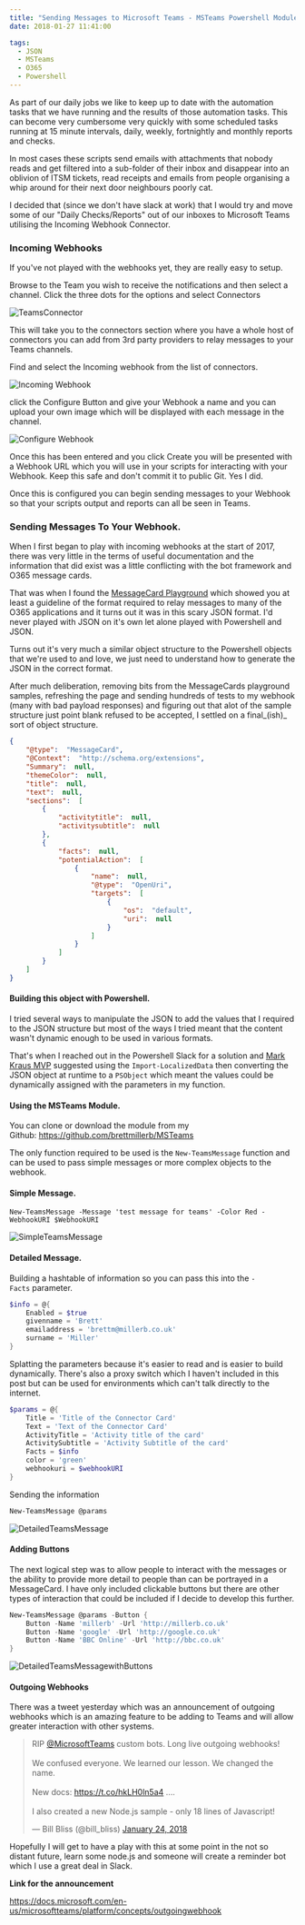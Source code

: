 ```yaml
---
title: "Sending Messages to Microsoft Teams - MSTeams Powershell Module"
date: 2018-01-27 11:41:00

tags:
  - JSON
  - MSTeams
  - O365
  - Powershell
---
```

As part of our daily jobs we like to keep up to date with the automation tasks that we have running and the results of those automation tasks. This can become very cumbersome very quickly with some scheduled tasks running at 15 minute intervals, daily, weekly, fortnightly and monthly reports and checks.

In most cases these scripts send emails with attachments that nobody reads and get filtered into a sub-folder of their inbox and disappear into an oblivion of ITSM tickets, read receipts and emails from people organising a whip around for their next door neighbours poorly cat.

I decided that (since we don't have slack at work) that I would try and move some of our "Daily Checks/Reports" out of our inboxes to Microsoft Teams utilising the Incoming Webhook Connector.

### Incoming Webhooks

If you've not played with the webhooks yet, they are really easy to setup.

Browse to the Team you wish to receive the notifications and then select a channel. Click the three dots for the options and select Connectors

![TeamsConnector](/assets/img/TeamsConnector.png)

This will take you to the connectors section where you have a whole host of connectors you can add from 3rd party providers to relay messages to your Teams channels.

Find and select the Incoming webhook from the list of connectors.

![Incoming Webhook](/assets/img/IncomingWebhook.png)

click the Configure Button and give your Webhook a name and you can upload your own image which will be displayed with each message in the channel.

![Configure Webhook](/assets/img/ConfigureWebhook.png)

Once this has been entered and you click Create you will be presented with a Webhook URL which you will use in your scripts for interacting with your Webhook. Keep this safe and don't commit it to public Git. Yes I did.

Once this is configured you can begin sending messages to your Webhook so that your scripts output and reports can all be seen in Teams.

### Sending Messages To Your Webhook.

When I first began to play with incoming webhooks at the start of 2017, there was very little in the terms of useful documentation and the information that did exist was a little conflicting with the bot framework and O365 message cards.

That was when I found the [MessageCard Playground](https://messagecardplayground.azurewebsites.net/) which showed you at least a guideline of the format required to relay messages to many of the O365 applications and it turns out it was in this scary JSON format. I'd never played with JSON on it's own let alone played with Powershell and JSON.

Turns out it's very much a similar object structure to the Powershell objects that we're used to and love, we just need to understand how to generate the JSON in the correct format.

After much deliberation, removing bits from the MessageCards playground samples, refreshing the page and sending hundreds of tests to my webhook (many with bad payload responses) and figuring out that alot of the sample structure just point blank refused to be accepted, I settled on a final_(ish)_ sort of object structure.

```json
{
    "@type":  "MessageCard",
    "@Context":  "http://schema.org/extensions",
    "Summary":  null,
    "themeColor":  null,
    "title":  null,
    "text":  null,
    "sections":  [
        {
            "activitytitle":  null,
            "activitysubtitle":  null
        },
        {
            "facts":  null,
            "potentialAction":  [
                {
                    "name":  null,
                    "@type":  "OpenUri",
                    "targets":  [
                        {
                            "os":  "default",
                            "uri":  null
                        }
                    ]
                }
            ]
        }
    ]
}
```

#### Building this object with Powershell.

I tried several ways to manipulate the JSON to add the values that I required to the JSON structure but most of the ways I tried meant that the content wasn't dynamic enough to be used in various formats.

That's when I reached out in the Powershell Slack for a solution and [Mark Kraus MVP](https://twitter.com/markekraus) suggested using the `Import-LocalizedData` then converting the JSON object at runtime to a `PSObject` which meant the values could be dynamically assigned with the parameters in my function.

#### Using the MSTeams Module.

You can clone or download the module from my Github: <https://github.com/brettmillerb/MSTeams>

The only function required to be used is the `New-TeamsMessage` function and can be used to pass simple messages or more complex objects to the webhook.

#### Simple Message.

`New-TeamsMessage -Message 'test message for teams' -Color Red -WebhookURI $WebhookURI`

![SimpleTeamsMessage](/assets/img/SimpleTeamsMessage.png)

#### Detailed Message.

Building a hashtable of information so you can pass this into the `-Facts` parameter.

```powershell
$info = @{
    Enabled = $true
    givenname = 'Brett'
    emailaddress = 'brettm@millerb.co.uk'
    surname = 'Miller'
}
```

Splatting the parameters because it's easier to read and is easier to build dynamically. There's also a proxy switch which I haven't included in this post but can be used for environments which can't talk directly to the internet.

```powershell
$params = @{
    Title = 'Title of the Connector Card'
    Text = 'Text of the Connector Card'
    ActivityTitle = 'Activity title of the card'
    ActivitySubtitle = 'Activity Subtitle of the card'
    Facts = $info
    color = 'green'
    webhookuri = $webhookURI
}
```

Sending the information

```powershell
New-TeamsMessage @params
```

![DetailedTeamsMessage](/assets/img/DetailedTeamsMessage.png)

#### Adding Buttons

The next logical step was to allow people to interact with the messages or the ability to provide more detail to people than can be portrayed in a MessageCard. I have only included clickable buttons but there are other types of interaction that could be included if I decide to develop this further.

```powershell
New-TeamsMessage @params -Button {
    Button -Name 'millerb' -Url 'http://millerb.co.uk'
    Button -Name 'google' -Url 'http://google.co.uk'
    Button -Name 'BBC Online' -Url 'http://bbc.co.uk'
}
```

![DetailedTeamsMessagewithButtons](/assets/img/DetailedTeamsMessage-buttons.png)

#### Outgoing Webhooks

There was a tweet yesterday which was an announcement of outgoing webhooks which is an amazing feature to be adding to Teams and will allow greater interaction with other systems.

<blockquote class="twitter-tweet" data-lang="en"><p lang="en" dir="ltr">RIP <a href="https://twitter.com/MicrosoftTeams?ref_src=twsrc%5Etfw">@MicrosoftTeams</a> custom bots. Long live outgoing webhooks! <br><br>We confused everyone. We learned our lesson. We changed the name.<br><br>New docs: <a href="https://t.co/hkLH0ln5a4">https://t.co/hkLH0ln5a4</a> ….<br><br>I also created a new Node.js sample - only 18 lines of Javascript!</p>&mdash; Bill Bliss (@bill_bliss) <a href="https://twitter.com/bill_bliss/status/956236590015160320?ref_src=twsrc%5Etfw">January 24, 2018</a></blockquote>
<script async src="https://platform.twitter.com/widgets.js" charset="utf-8"></script>

Hopefully I will get to have a play with this at some point in the not so distant future, learn some node.js and someone will create a reminder bot which I use a great deal in Slack.

**Link for the announcement**
  
<https://docs.microsoft.com/en-us/microsoftteams/platform/concepts/outgoingwebhook>